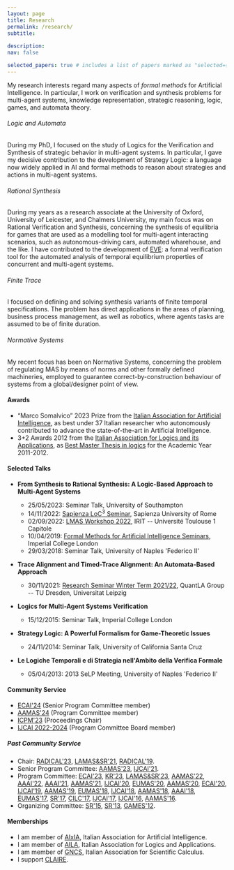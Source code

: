 ```yaml
---
layout: page
title: Research
permalink: /research/
subtitle:
    
description:
nav: false

selected_papers: true # includes a list of papers marked as "selected={true}"
---
```



My research interests regard many aspects of <em>formal methods</em> for Artificial Intelligence. In particular, I work on verification and synthesis problems for multi-agent systems, knowledge representation, strategic reasoning, logic, games, and automata theory.
<!-- For more details, visit my [research](/research) page. -->

###### Logic and Automata
During my PhD, I focused on the study of Logics for the Verification and Synthesis of strategic behavior in multi-agent systems. In particular, I gave my decisive contribution to the development of Strategy Logic: a language now widely applied in AI and formal methods to reason about strategies and actions in multi-agent systems.

###### Rational Synthesis
During my years as a research associate at the University of Oxford, University of Leicester, and Chalmers University, my main focus was on Rational Verification and Synthesis, concerning the synthesis of equilibria for games that are used as a modelling tool for multi-agent interacting scenarios, such as autonomous-driving cars, automated wharehouse, and the like. I have contributed to the development of [EVE](http://eve.cs.ox.ac.uk/): a formal verification tool for the automated analysis of temporal equilibrium properties of concurrent and multi-agent systems.

###### Finite Trace
I focused on defining and solving synthesis variants of finite temporal specifications. The problem has direct applications in the areas of planning, business process management, as well as robotics, where agents tasks are assumed to be of finite duration.

###### Normative Systems
My recent focus has been on Normative Systems, concerning the problem of regulating MAS by means of norms and other formally defined machineries, employed to guarantee correct-by-construction behaviour of systems from a global/designer point of view.

#### Awards
- “Marco Somalvico” 2023 Prize from the [Italian Association for Artificial Intelligence](https://aixia.it/), as best under 37 Italian researcher who autonomously contributed to advance the state-of-the-art in Artificial Intelligence.
- 3+2 Awards 2012 from the [Italian Association for Logics and its Applications](https://www.ailalogica.it/), as [Best Master Thesis in logics](https://www.ailalogica.it/pdf/premi/relazione3+2-2012.pdf) for the Academic Year 2011-2012.


#### Selected Talks
- **From Synthesis to Rational Synthesis: A Logic-Based Approach to Multi-Agent Systems**
  - 25/05/2023: Seminar Talk, University of Southampton
  - 14/11/2022: [Sapienza LoC<sup>3</sup> Seminar](https://sites.google.com/diag.uniroma1.it/loc3-seminar-sapienza/home-page), Sapienza University of Rome
  - 02/09/2022: [LMAS Workshop 2022](https://sites.google.com/view/workshoplmas), IRIT -- Université Toulouse 1 Capitole
  - 10/04/2019: [Formal Methods for Artificial Intelligence Seminars](https://www.doc.ic.ac.uk/~fbelard/FMAI_Seminars/fmai.html), Imperial College London
  - 29/03/2018: Seminar Talk, University of Naples 'Federico II'

- **Trace Alignment and Timed-Trace Alignment: An Automata-Based Approach**
  - 30/11/2021: [Research Seminar Winter Term 2021/22](https://lat.inf.tu-dresden.de/quantla/index.php/study-programme/research-seminar/ws-2021-22#h8skvw7owaqbs9dw17wverh8y1377), QuantLA Group -- TU Dresden, Universitat Leipzig
  
- **Logics for Multi-Agent Systems Verification**
  - 15/12/2015: Seminar Talk, Imperial College London
  
- **Strategy Logic: A Powerful Formalism for Game-Theoretic Issues**
  - 24/11/2014: Seminar Talk, University of California Santa Cruz
  
- **Le Logiche Temporali e di Strategia nell'Ambito della Verifica Formale**
  - 05/04/2013: 2013 SeLP Meeting, University of Naples 'Federico II'

#### Community Service
- [ECAI'24](https://www.ecai2024.eu/) (Senior Program Committee member)
- [AAMAS'24](https://www.aamas2024-conference.auckland.ac.nz/) (Program Committee member)
- [ICPM'23](https://icpmconference.org/2023) (Proceedings Chair)
- [IJCAI 2022-2024](https://www.ijcai.org/) (Program Committee Board member)

##### Past Community Service

- Chair:
    [RADICAL'23](https://sites.google.com/site/radicalconcur/),
    [LAMAS&SR'21](https://lamassr.github.io/editions/2021),
    [RADICAL'19](https://sites.google.com/site/radicalconcur).
- Senior Program Committee:
    [AAMAS'23](https://aamas2023.soton.ac.uk/),
    [IJCAI'21](https://ijcai-21.org).
- Program Committee:
    [ECAI'23](https://ecai2023.eu),
    [KR'23](https://kr.org/KR2023),
    [LAMAS&SR'23](https://vadimmalvone.github.io/lamas-sr-2023/),
    [AAMAS'22](https://aamas2022-conference.auckland.ac.nz),
    [AAAI'22](https://aaai.org/Conferences/AAAI-22/),
    [AAAI'21](https://aaai.org/Conferences/AAAI-21),
    [AAMAS'21](https://aamas2021.soton.ac.uk),
    [IJCAI'20](https://ijcai20.org),
    [EUMAS'20](https://eumas2020.csd.auth.gr/eumas2020),
    [AAMAS'20](https://aamas2020.conference.auckland.ac.nz),
    [ECAI'20](http://ecai2020.eu),
    [IJCAI'19](https://ijcai19.org),
    [AAMAS'19](http://aamas2019.encs.concordia.ca),
    [EUMAS'18](https://eumas2018.w.uib.no),
    [IJCAI'18](https://ijcai-18.org),
    [AAMAS'18](http://celweb.vuse.vanderbilt.edu/aamas18/home),
    [AAAI'18](http://aaai.org/Conferences/AAAI/aaai18.php),
    [EUMAS'17](https://eumas2017.ibisc.univ-evry.fr),
    [SR'17](http://sr2017.csc.liv.ac.uk),
    [CILC'17](http://cilc2017.unina.it),
    [IJCAI'17](https://ijcai-17.org),
    [IJCAI'16](http://ijcai-16.org),
    [AAMAS'16](https://sis.smu.edu.sg/aamas2016).
- Organizing Committee:
    [SR'15](https://sites.google.com/site/sr2015homepage),
    [SR'13](http://www.strategicreasoning.net/editions/2013),
    [GAMES'12](http://www.games.unina.it).

#### Memberships

- I am member of [AIxIA](https://aixia.it/), Italian Association for Artificial Intelligence.
- I am member of [AILA](http://www.ailalogica.it/), Italian Association for Logics and Applications.
- I am member of [GNCS](https://www.altamatematica.it/gncs), Italian Association for Scientific Calculus.
- I support [CLAIRE](https://claire-ai.org/).
